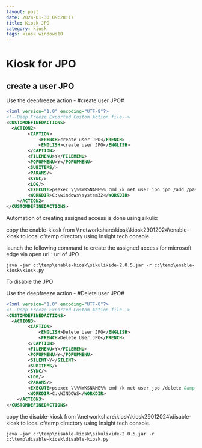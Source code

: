 ```yaml
---
layout: post
date: 2024-01-30 09:28:17
title: Kiosk JPO
category: kiosk
tags: kiosk windows10
---
```

# Kiosk for JPO

## create a user JPO

Use the deepfreeze action - #create user JPO#

```xml
<?xml version="1.0" encoding="UTF-8"?>
<!--Deep Freeze Exported Custom Action file-->
<CUSTOMDEFINEDACTIONS>
  <ACTION2>
		<CAPTION>
			<FRENCH>create user JPO</FRENCH>
			<ENGLISH>create user JPO</ENGLISH>
		</CAPTION>
		<FILEMENU>Y</FILEMENU>
		<POPUPMENU>Y</POPUPMENU>
		<SUBITEMS/>
		<PARAMS/>
		<SYNC/>
		<LOG/>
		<EXECUTE>psexec \\%%WKSNAME%% cmd /k net user jpo jpo /add /passwordchg:no &amp;&amp; reg add "HKLM\SOFTWARE\Microsoft\Windows NT\Currentversion\Winlogon" /v "AutoAdminLogon" /t REG_SZ /d "1" /f &amp;&amp; reg add "HKLM\SOFTWARE\Microsoft\Windows NT\Currentversion\Winlogon" /v "DefaultUserName" /t REG_SZ /d "jpo" /f &amp;&amp; REG ADD "HKLM\Software\Microsoft\Windows NT\CurrentVersion\Winlogon" /v DefaultPassword /t REG_SZ /d "jpo" /f </EXECUTE>
		<WORKDIR>C:\windows\system32</WORKDIR>
	</ACTION2>
</CUSTOMDEFINEDACTIONS>
```

Automation of creating assigned access is done using sikulix 

copy the enable-kiosk from \\\\networkshare\kiosk\kiosk29012024\enable-kiosk to local c:\temp directory using Insight tech console.

launch the following command to create the assigned access for microsoft edge via open url : url of JPO

```batch
java -jar c:\temp\enable-kiosk\sikulixide-2.0.5.jar -r c:\temp\enable-kiosk\kiosk.py
```

To disable the JPO

Use the deepfreeze action - #Delete user JPO#

```xml
<?xml version="1.0" encoding="UTF-8"?>
<!--Deep Freeze Exported Custom Action file-->
<CUSTOMDEFINEDACTIONS>
  <ACTION3>
		<CAPTION>
			<ENGLISH>Delete User JPO</ENGLISH>
			<FRENCH>Delete User JPO</FRENCH>
		</CAPTION>
		<FILEMENU>Y</FILEMENU>
		<POPUPMENU>Y</POPUPMENU>
		<SILENT>Y</SILENT>
		<SUBITEMS/>
		<SYNC/>
		<LOG/>
		<PARAMS/>
		<EXECUTE>psexec \\%%WKSNAME%% cmd /k net user jpo /delete &amp; REG DELETE "HKLM\Software\Microsoft\Windows NT\CurrentVersion\Winlogon" /v DefaultUserName /f &amp; REG DELETE "HKLM\Software\Microsoft\Windows NT\CurrentVersion\Winlogon" /v DefaultPassword /f &amp; REG ADD "HKLM\Software\Microsoft\Windows NT\CurrentVersion\Winlogon" /v AutoAdminLogon /t REG_SZ /d 0 /f</EXECUTE>
		<WORKDIR>C:\WINDOWS</WORKDIR>
	</ACTION3>
</CUSTOMDEFINEDACTIONS>
```

copy the disable-kiosk from \\\\networkshare\kiosk\kiosk29012024\disable-kiosk to local c:\temp directory using Insight tech console.

```batch
java -jar c:\temp\disable-kiosk\sikulixide-2.0.5.jar -r c:\temp\disable-kiosk\disable-kiosk.py
```
